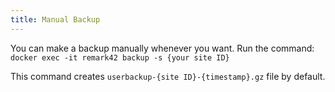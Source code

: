 ```yaml
---
title: Manual Backup
---
```


You can make a backup manually whenever you want. Run the command:
`docker exec -it remark42 backup -s {your site ID}`

This command creates `userbackup-{site ID}-{timestamp}.gz` file by default.
